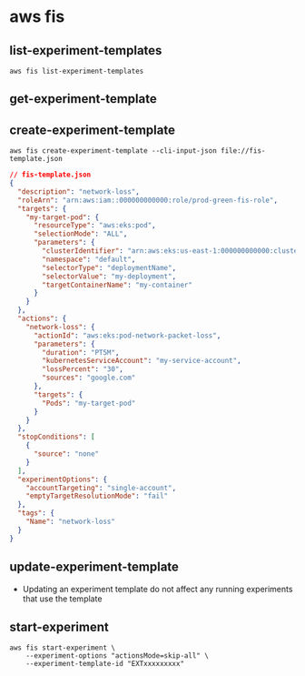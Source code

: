# aws fis

## list-experiment-templates

```shell
aws fis list-experiment-templates
```

## get-experiment-template

## create-experiment-template

```shell
aws fis create-experiment-template --cli-input-json file://fis-template.json
```

```json
// fis-template.json
{
  "description": "network-loss",
  "roleArn": "arn:aws:iam::000000000000:role/prod-green-fis-role",
  "targets": {
    "my-target-pod": {
      "resourceType": "aws:eks:pod",
      "selectionMode": "ALL",
      "parameters": {
        "clusterIdentifier": "arn:aws:eks:us-east-1:000000000000:cluster/foo",
        "namespace": "default",
        "selectorType": "deploymentName",
        "selectorValue": "my-deployment",
        "targetContainerName": "my-container"
      }
    }
  },
  "actions": {
    "network-loss": {
      "actionId": "aws:eks:pod-network-packet-loss",
      "parameters": {
        "duration": "PT5M",
        "kubernetesServiceAccount": "my-service-account",
        "lossPercent": "30",
        "sources": "google.com"
      },
      "targets": {
        "Pods": "my-target-pod"
      }
    }
  },
  "stopConditions": [
    {
      "source": "none"
    }
  ],
  "experimentOptions": {
    "accountTargeting": "single-account",
    "emptyTargetResolutionMode": "fail"
  },
  "tags": {
    "Name": "network-loss"
  }
}
```

## update-experiment-template

- Updating an experiment template do not affect any running experiments that use the template

## start-experiment

```shell
aws fis start-experiment \
    --experiment-options "actionsMode=skip-all" \
    --experiment-template-id "EXTxxxxxxxxx"
```
